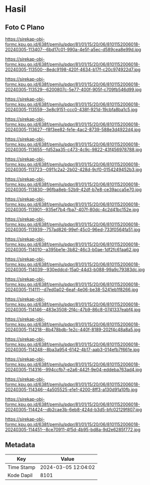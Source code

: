 # Hasil

## Foto C Plano

https://sirekap-obj-formc.kpu.go.id/638f/pemilu/pdpr/81/01/15/20/06/8101152006018-20240305-113407--6bd17c01-990a-4e5f-a5ec-d589cea8e99d.jpg

https://sirekap-obj-formc.kpu.go.id/638f/pemilu/pdpr/81/01/15/20/06/8101152006018-20240305-113500--8edc9198-420f-4634-b17f-c20c974922d7.jpg

https://sirekap-obj-formc.kpu.go.id/638f/pemilu/pdpr/81/01/15/20/06/8101152006018-20240305-113529--6200807c-5e77-400f-905f-c709fb546d99.jpg

https://sirekap-obj-formc.kpu.go.id/638f/pemilu/pdpr/81/01/15/20/06/8101152006018-20240305-113559--3e8c9151-ccc0-438f-921d-19cbfa8ba1c5.jpg

https://sirekap-obj-formc.kpu.go.id/638f/pemilu/pdpr/81/01/15/20/06/8101152006018-20240305-113627--f8f3ee82-fe1e-4ac2-8739-588e3d4922d4.jpg

https://sirekap-obj-formc.kpu.go.id/638f/pemilu/pdpr/81/01/15/20/06/8101152006018-20240305-113655--fd52aa35-c473-4c9c-9822-43f456978788.jpg

https://sirekap-obj-formc.kpu.go.id/638f/pemilu/pdpr/81/01/15/20/06/8101152006018-20240305-113723--0911c2a2-2b02-428d-9cf0-0154249452b3.jpg

https://sirekap-obj-formc.kpu.go.id/638f/pemilu/pdpr/81/01/15/20/06/8101152006018-20240305-113830--96fba8eb-52b9-42df-b7e8-ce39acca5e70.jpg

https://sirekap-obj-formc.kpu.go.id/638f/pemilu/pdpr/81/01/15/20/06/8101152006018-20240305-113901--935ef7b4-fba7-407f-80dc-4c2d41bc152e.jpg

https://sirekap-obj-formc.kpu.go.id/638f/pemilu/pdpr/81/01/15/20/06/8101152006018-20240305-113939--757ad826-99ef-45c0-96ed-733f0564fa51.jpg

https://sirekap-obj-formc.kpu.go.id/638f/pemilu/pdpr/81/01/15/20/06/8101152006018-20240305-114010--a395be1e-3b82-46c3-b0ae-1df2fc61aa62.jpg

https://sirekap-obj-formc.kpu.go.id/638f/pemilu/pdpr/81/01/15/20/06/8101152006018-20240305-114039--930eddcd-15a0-44d3-b088-99a9c79383dc.jpg

https://sirekap-obj-formc.kpu.go.id/638f/pemilu/pdpr/81/01/15/20/06/8101152006018-20240305-114111--d7ed0a02-6eaf-4e06-be38-5241eb1f8266.jpg

https://sirekap-obj-formc.kpu.go.id/638f/pemilu/pdpr/81/01/15/20/06/8101152006018-20240305-114146--483e3508-2f4c-47b9-86c8-0741337eabf4.jpg

https://sirekap-obj-formc.kpu.go.id/638f/pemilu/pdpr/81/01/15/20/06/8101152006018-20240305-114218--8b478bdb-1e2c-440f-8189-202f4c48a8a5.jpg

https://sirekap-obj-formc.kpu.go.id/638f/pemilu/pdpr/81/01/15/20/06/8101152006018-20240305-114248--8ba3a954-6142-4b17-aab3-014efb7f661e.jpg

https://sirekap-obj-formc.kpu.go.id/638f/pemilu/pdpr/81/01/15/20/06/8101152006018-20240305-114316--994ccfb7-e2a6-442f-9e04-eddeba763ad4.jpg

https://sirekap-obj-formc.kpu.go.id/638f/pemilu/pdpr/81/01/15/20/06/8101152006018-20240305-114346--4a505525-e1e1-4200-8ff3-a130d91a10fb.jpg

https://sirekap-obj-formc.kpu.go.id/638f/pemilu/pdpr/81/01/15/20/06/8101152006018-20240305-114424--db2cae3b-6eb8-424d-b3d5-bfc02129f807.jpg

https://sirekap-obj-formc.kpu.go.id/638f/pemilu/pdpr/81/01/15/20/06/8101152006018-20240305-114451--8ce70911-4f5d-4b95-bd8a-9d2e6285f772.jpg


## Metadata

| Key        | Value               |
| ---------- | ------------------- |
| Time Stamp | 2024-03-05 12:04:02 |
| Kode Dapil | 8101                |



